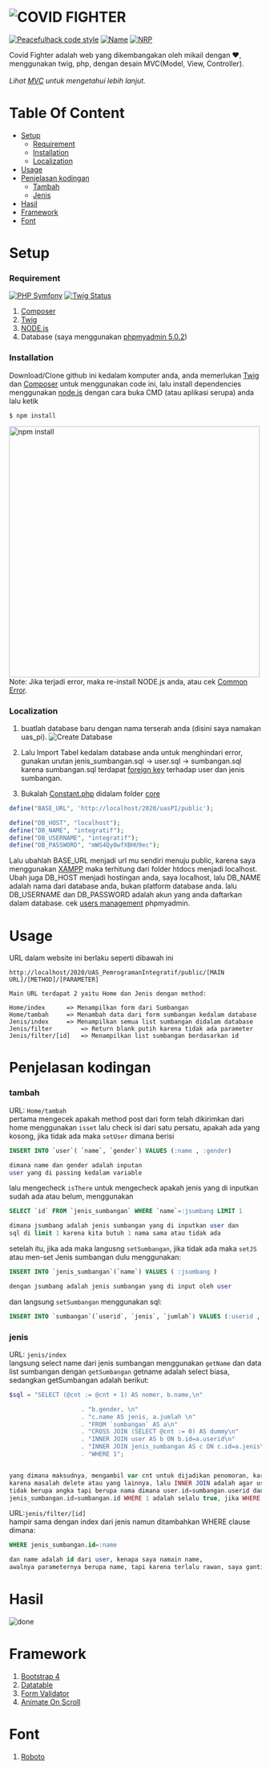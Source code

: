 # ![COVID FIGHTER](img/pahlawan.gif)
[![Peacefulhack code style](https://img.shields.io/badge/Author-Peacefulhack-green)](https://github.com/peacefulhack)
[![Name](https://img.shields.io/badge/Name-M.%20Mikail%20Dwi%20k.-blue)](https://github.com/peacefulhack)
[![NRP](https://img.shields.io/badge/NRP-05311840000028-brightgreen)](https://github.com/peacefulhack)

Covid Fighter adalah web yang dikembangakan oleh mikail dengan ❤️, menggunakan twig, php, dengan desain MVC(Model, View, Controller).
<br><br>
*Lihat [MVC](https://www.tutorialspoint.com/mvc_framework/mvc_framework_introduction.htm) untuk mengetahui lebih lanjut.*
# Table Of Content
- [Setup](#setup)
  - [Requirement](#Requirement)
  - [Installation](#Installation)
  - [Localization](#Localization)
- [Usage](#usage)
- [Penjelasan kodingan](#Penjelasan-kodingan)
  - [Tambah](#Tambah)
  - [Jenis](#Jenis)
- [Hasil](#Hasil)
- [Framework](#Framework)
- [Font](#Font)

# Setup
### Requirement
[![PHP Symfony](https://img.shields.io/packagist/php-v/symfony/symfony)](https://symfony.com/) 
[![Twig Status](https://img.shields.io/node/v/twig?label=twig)](https://twig.symfony.com/) 
1. [Composer](https://getcomposer.org/doc/00-intro.md)
2. [Twig](https://twig.symfony.com/doc/3.x/intro.html#installation)
3. [NODE.js](https://nodejs.org/en/download/)
4. Database (saya menggunakan [phpmyadmin 5.0.2](https://www.phpmyadmin.net/downloads/))

### Installation
Download/Clone github ini kedalam komputer anda, anda memerlukan [Twig](https://twig.symfony.com/doc/3.x/intro.html#installation) dan [Composer](https://getcomposer.org/doc/00-intro.md) untuk menggunakan code ini, lalu install dependencies menggunakan [node.js](https://nodejs.org/en/) dengan cara buka CMD (atau aplikasi serupa) anda lalu ketik
```
$ npm install
```
<img src="img/npmInstall.gif" alt="npm install" width="500px">
Note: Jika terjadi error, maka re-install NODE.js anda, atau cek <a href="https://docs.npmjs.com/common-errors">Common Error</a>.

### Localization
1. buatlah database baru dengan nama terserah anda (disini saya namakan uas_pi).
![Create Database](img/createDatabase.gif)

2. Lalu Import Tabel kedalam database anda untuk menghindari error, gunakan urutan jenis_sumbangan.sql -> user.sql -> sumbangan.sql karena sumbangan.sql terdapat [foreign key](https://www.tutorialspoint.com/sql/sql-foreign-key.htm) terhadap user dan jenis sumbangan.

3. Bukalah [Constant.php](app/core/Constant.php) didalam folder [core](app/core)
```php
define("BASE_URL", 'http://localhost/2020/uasPI/public');

define("DB_HOST", "localhost");
define("DB_NAME", "integratif");
define("DB_USERNAME", "integratif");
define("DB_PASSWORD", "mWS4Qy0wfXBHU9ec");
```
Lalu ubahlah BASE_URL menjadi url mu sendiri menuju public, karena saya menggunakan [XAMPP](https://www.apachefriends.org/index.html) maka terhitung dari folder htdocs menjadi localhost. Ubah juga DB_HOST menjadi hostingan anda, saya localhost, lalu DB_NAME adalah nama dari database anda, bukan platform database anda. lalu DB_USERNAME dan DB_PASSWORD adalah akun yang anda daftarkan dalam database. cek [users management](https://docs.phpmyadmin.net/en/latest/privileges.html) phpmyadmin.

# Usage
URL dalam website ini berlaku seperti dibawah ini
```
http://localhost/2020/UAS_PemrogramanIntegratif/public/[MAIN URL]/[METHOD]/[PARAMETER]

Main URL terdapat 2 yaitu Home dan Jenis dengan method:

Home/index 		=> Menampilkan form dari Sumbangan
Home/tambah		=> Menambah data dari form sumbangan kedalam database
Jenis/index		=> Menampilkan semua list sumbangan didalam database
Jenis/filter		=> Return blank putih karena tidak ada parameter
Jenis/filter/[id]	=> Menampilkan list sumbangan berdasarkan id
```


# Penjelasan kodingan
### tambah
URL: `Home/tambah`<br>
pertama mengecek apakah method post dari form telah dikirimkan dari home menggunakan `isset`
lalu check isi dari satu persatu, apakah ada yang kosong, jika tidak ada maka `setUser` dimana berisi 
```sql
INSERT INTO `user`( `name`, `gender`) VALUES (:name , :gender)

dimana name dan gender adalah inputan 
user yang di passing kedalam variable
```
lalu mengecheck `isThere` untuk mengecheck apakah jenis yang di inputkan sudah ada atau belum, menggunakan
```sql
SELECT `id` FROM `jenis_sumbangan` WHERE `name`=:jsumbang LIMIT 1

dimana jsumbang adalah jenis sumbangan yang di inputkan user dan 
sql di limit 1 karena kita butuh 1 nama sama atau tidak ada
```
setelah itu, jika ada maka langusng `setSumbangan`, jika tidak ada maka `setJS` atau men-set Jenis sumbangan dulu menggunakan:
```sql
INSERT INTO `jenis_sumbangan`(`name`) VALUES ( :jsumbang )

dengan jsumbang adalah jenis sumbangan yang di input oleh user
```
dan langsung `setSumbangan` menggunakan sql:
```sql
INSERT INTO `sumbangan`(`userid`, `jenis`, `jumlah`) VALUES (:userid , :jenisid , :jumlah)
```

### jenis
URL: `jenis/index`<br>
langsung select name dari jenis sumbangan menggunakan `getName` dan data list sumbangan dengan `getSumbangan`
getname adalah select biasa, sedangkan getSumbangan adalah berikut:
```php
$sql = "SELECT (@cnt := @cnt + 1) AS nomer, b.name,\n"

                    . "b.gender, \n"
                    . "c.name AS jenis, a.jumlah \n"
                    . "FROM `sumbangan` AS a\n"
                    . "CROSS JOIN (SELECT @cnt := 0) AS dummy\n"
                    . "INNER JOIN user AS b ON b.id=a.userid\n"
                    . "INNER JOIN jenis_sumbangan AS c ON c.id=a.jenis\n"
                    . "WHERE 1";


yang dimana maksudnya, mengambil var cnt untuk dijadikan penomoran, karena A_I dalam ID tidak selalu urut,
karena masalah delete atau yang lainnya, lalu INNER JOIN adalah agar user dan jenis_sumbangan nya 
tidak berupa angka tapi berupa nama dimana user.id=sumbangan.userid dan 
jenis_sumbangan.id=sumbangan.id WHERE 1 adalah selalu true, jika WHERE dihapus pun tidak masalah.
```

URL:`jenis/filter/[id]`<br>
hampir sama dengan index dari jenis namun ditambahkan WHERE clause dimana:
```sql
WHERE jenis_sumbangan.id=:name

dan name adalah id dari user, kenapa saya namain name, 
awalnya parameternya berupa name, tapi karena terlalu rawan, saya ganti id.
```
# Hasil
![done](img/done.gif)

# Framework
1. [Bootstrap 4](https://getbootstrap.com/docs/4.4/getting-started/download/)
2. [Datatable](https://datatables.net/)
3. [Form Validator](https://jqueryvalidation.org/)
4. [Animate On Scroll](https://michalsnik.github.io/aos/)

# Font
1. [Roboto](https://fonts.google.com/specimen/Roboto)
